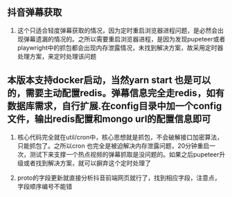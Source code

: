 ## 抖音弹幕获取

1. 这个只适合轻度弹幕获取的情况，因为定时重启浏览器进程问题，是必然会出现弹幕遗漏的情况的。之所以需要重启浏览器进程，是因为发现pupeteer或者playwright中的抓包都会出现内存泄露情况，未找到解决方案，故采用定时器处理方案，来定时处理该问题
## 本版本支持docker启动，当然yarn start 也是可以的，需要主动配置redis。弹幕信息完全走redis，如有数据库需求，自行扩展.在config目录中加一个config文件，输出redis配置和mongo url的配置信息即可

1. 核心代码完全就在util/cron中，核心思想就是抓包，不会破解接口加密算法，只能抓包了。之所以cron 也完全是被迫解决内存泄露问题，20分钟重启一次，测试下来支撑一个热点视频的弹幕抓取是没问题的。如果之后pupeteer升级或者找到解决方案，就可以摒弃这个定时处理了

2. proto的字段更新就直接分析抖音前端网页就行了，找到相应字段，注意点，字段顺序编号不能错
